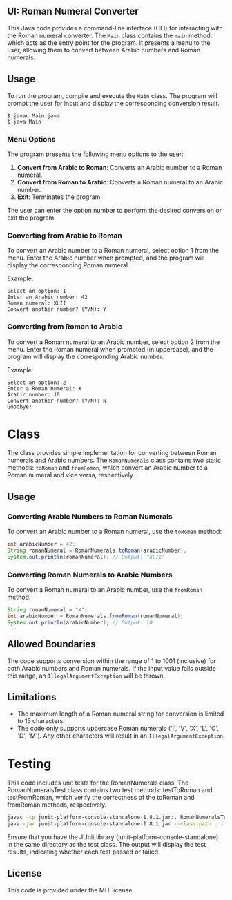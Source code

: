 ## UI: Roman Numeral Converter

This Java code provides a command-line interface (CLI) for interacting with the Roman numeral converter. The `Main` class contains the `main` method, which acts as the entry point for the program. It presents a menu to the user, allowing them to convert between Arabic numbers and Roman numerals.

## Usage

To run the program, compile and execute the `Main` class. The program will prompt the user for input and display the corresponding conversion result.

```
$ javac Main.java
$ java Main
```

### Menu Options

The program presents the following menu options to the user:

1. **Convert from Arabic to Roman**: Converts an Arabic number to a Roman numeral.
2. **Convert from Roman to Arabic**: Converts a Roman numeral to an Arabic number.
3. **Exit**: Terminates the program.

The user can enter the option number to perform the desired conversion or exit the program.

### Converting from Arabic to Roman

To convert an Arabic number to a Roman numeral, select option 1 from the menu. Enter the Arabic number when prompted, and the program will display the corresponding Roman numeral.

Example:
```
Select an option: 1
Enter an Arabic number: 42
Roman numeral: XLII
Convert another number? (Y/N): Y
```

### Converting from Roman to Arabic

To convert a Roman numeral to an Arabic number, select option 2 from the menu. Enter the Roman numeral when prompted (in uppercase), and the program will display the corresponding Arabic number.

Example:
```
Select an option: 2
Enter a Roman numeral: X
Arabic number: 10
Convert another number? (Y/N): N
Goodbye!
```

# Class

The class provides simple implementation for converting between Roman numerals and Arabic numbers. The `RomanNumerals` class contains two static methods: `toRoman` and `fromRoman`, which convert an Arabic number to a Roman numeral and vice versa, respectively.

## Usage

### Converting Arabic Numbers to Roman Numerals

To convert an Arabic number to a Roman numeral, use the `toRoman` method:

```java
int arabicNumber = 42;
String romanNumeral = RomanNumerals.toRoman(arabicNumber);
System.out.println(romanNumeral); // Output: "XLII"
```

### Converting Roman Numerals to Arabic Numbers

To convert a Roman numeral to an Arabic number, use the `fromRoman` method:

```java
String romanNumeral = "X";
int arabicNumber = RomanNumerals.fromRoman(romanNumeral);
System.out.println(arabicNumber); // Output: 10
```

## Allowed Boundaries

The code supports conversion within the range of 1 to 1001 (inclusive) for both Arabic numbers and Roman numerals. If the input value falls outside this range, an `IllegalArgumentException` will be thrown.

## Limitations

- The maximum length of a Roman numeral string for conversion is limited to 15 characters.
- The code only supports uppercase Roman numerals ('I', 'V', 'X', 'L', 'C', 'D', 'M'). Any other characters will result in an `IllegalArgumentException`.

# Testing
This code includes unit tests for the RomanNumerals class. The RomanNumeralsTest class contains two test methods: testToRoman and testFromRoman, which verify the correctness of the toRoman and fromRoman methods, respectively.
```bash
javac -cp junit-platform-console-standalone-1.8.1.jar:. RomanNumeralsTest.java
java -jar junit-platform-console-standalone-1.8.1.jar --class-path . --scan-classpath
```
Ensure that you have the JUnit library (junit-platform-console-standalone) in the same directory as the test class. The output will display the test results, indicating whether each test passed or failed.

## License

This code is provided under the MIT license.
